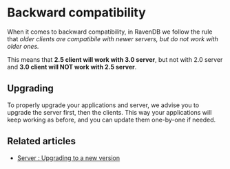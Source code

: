 ﻿# Backward compatibility

When it comes to backward compatibility, in RavenDB we follow the rule that _older clients are compatibile with newer servers, but do not work with older ones._

This means that **2.5 client will work with 3.0 server**, but not with 2.0 server and **3.0 client will NOT work with 2.5 server**.

## Upgrading

To properly upgrade your applications and server, we advise you to upgrade the server first, then the clients. This way your applications will keep working as before, and you can update them one-by-one if needed.

## Related articles

- [Server : Upgrading to a new version](../../server/installation/upgrading-to-new-version)
